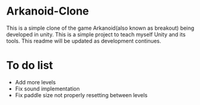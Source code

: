# Arkanoid-Clone

This is a simple clone of the game Arkanoid(also known as breakout) being developed in unity. This is a simple project to teach myself Unity and its tools. 
This readme will be updated as development continues. 

# To do list
- Add more levels
- Fix sound implementation
- Fix paddle size not properly resetting between levels
